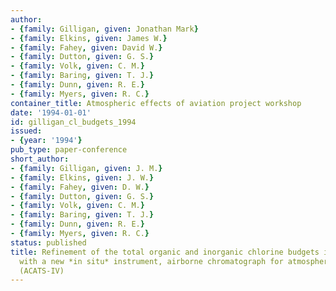 ```yaml
---
author:
- {family: Gilligan, given: Jonathan Mark}
- {family: Elkins, given: James W.}
- {family: Fahey, given: David W.}
- {family: Dutton, given: G. S.}
- {family: Volk, given: C. M.}
- {family: Baring, given: T. J.}
- {family: Dunn, given: R. E.}
- {family: Myers, given: R. C.}
container_title: Atmospheric effects of aviation project workshop
date: '1994-01-01'
id: gilligan_cl_budgets_1994
issued:
- {year: '1994'}
pub_type: paper-conference
short_author:
- {family: Gilligan, given: J. M.}
- {family: Elkins, given: J. W.}
- {family: Fahey, given: D. W.}
- {family: Dutton, given: G. S.}
- {family: Volk, given: C. M.}
- {family: Baring, given: T. J.}
- {family: Dunn, given: R. E.}
- {family: Myers, given: R. C.}
status: published
title: Refinement of the total organic and inorganic chlorine budgets in the atmosphere
  with a new *in situ* instrument, airborne chromatograph for atmospheric trace species
  (ACATS-IV)
---
```


